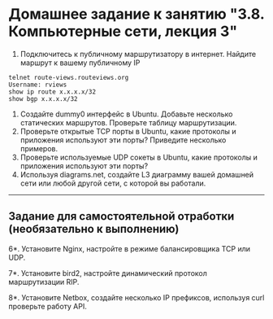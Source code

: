 # Домашнее задание к занятию "3.8. Компьютерные сети, лекция 3"

1. Подключитесь к публичному маршрутизатору в интернет. Найдите маршрут к вашему публичному IP

```
telnet route-views.routeviews.org
Username: rviews
show ip route x.x.x.x/32
show bgp x.x.x.x/32
```

1. Создайте dummy0 интерфейс в Ubuntu. Добавьте несколько статических маршрутов. Проверьте таблицу маршрутизации.
2. Проверьте открытые TCP порты в Ubuntu, какие протоколы и приложения используют эти порты? Приведите несколько примеров.
3. Проверьте используемые UDP сокеты в Ubuntu, какие протоколы и приложения используют эти порты?
4. Используя diagrams.net, создайте L3 диаграмму вашей домашней сети или любой другой сети, с которой вы работали.

------

## Задание для самостоятельной отработки (необязательно к выполнению)

6*. Установите Nginx, настройте в режиме балансировщика TCP или UDP.

7*. Установите bird2, настройте динамический протокол маршрутизации RIP.

8*. Установите Netbox, создайте несколько IP префиксов, используя curl проверьте работу API.